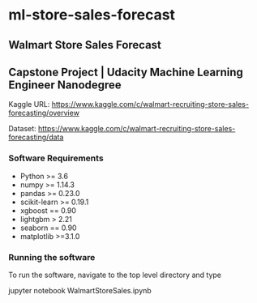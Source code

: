 # ml-store-sales-forecast
 
## Walmart Store Sales Forecast

## Capstone Project | Udacity Machine Learning Engineer Nanodegree

Kaggle URL: https://www.kaggle.com/c/walmart-recruiting-store-sales-forecasting/overview

Dataset: https://www.kaggle.com/c/walmart-recruiting-store-sales-forecasting/data

### Software Requirements
- Python >= 3.6
- numpy >= 1.14.3
- pandas >= 0.23.0
- scikit-learn >= 0.19.1
- xgboost == 0.90
- lightgbm > 2.21
- seaborn == 0.90
- matplotlib >=3.1.0

### Running the software
To run the software, navigate to the top level directory and type

jupyter notebook WalmartStoreSales.ipynb
